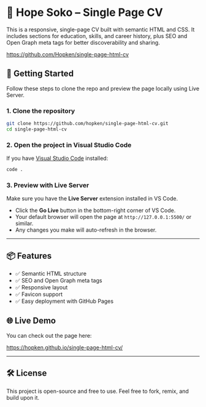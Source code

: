 
# 🌟 Hope Soko – Single Page CV

This is a responsive, single-page CV built with semantic HTML and CSS. It includes sections for education, skills, and career history, plus SEO and Open Graph meta tags for better discoverability and sharing.

https://github.com/Hopken/single-page-html-cv

## 🚀 Getting Started

Follow these steps to clone the repo and preview the page locally using Live Server.

### 1. Clone the repository

```bash
git clone https://github.com/hopken/single-page-html-cv.git
cd single-page-html-cv
```

### 2. Open the project in Visual Studio Code

If you have [Visual Studio Code](https://code.visualstudio.com/) installed:

```bash
code .
```

### 3. Preview with Live Server

Make sure you have the **Live Server** extension installed in VS Code.

- Click the **Go Live** button in the bottom-right corner of VS Code.
- Your default browser will open the page at `http://127.0.0.1:5500/` or similar.
- Any changes you make will auto-refresh in the browser.

---

## 📦 Features

- ✅ Semantic HTML structure
- ✅ SEO and Open Graph meta tags
- ✅ Responsive layout
- ✅ Favicon support
- ✅ Easy deployment with GitHub Pages

## 🌐 Live Demo

You can check out the page here:


https://hopken.github.io/single-page-html-cv/



---

## 🛠️ License

This project is open-source and free to use. Feel free to fork, remix, and build upon it.
